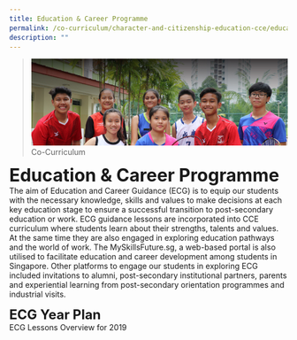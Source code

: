 ```yaml
---
title: Education & Career Programme
permalink: /co-curriculum/character-and-citizenship-education-cce/education-n-career-programme
description: ""
---
```

>![](/images/About%20us.jpg)
>Co-Curriculum

**<font size=6>Education & Career Programme
</font>**<br>
The aim of Education and Career Guidance (ECG) is to equip our students with the necessary knowledge, skills and values to make decisions at each key education stage to ensure a successful transition to post-secondary education or work. ECG guidance lessons are incorporated into CCE curriculum where students learn about their strengths, talents and values. At the same time they are also engaged in exploring education pathways and the world of work. The MySkillsFuture.sg, a web-based portal is also utilised to facilitate education and career development among students in Singapore. Other platforms to engage our students in exploring ECG included invitations to alumni, post-secondary institutional partners, parents and experiential learning from post-secondary orientation programmes and industrial visits.

**<font size=5>ECG Year Plan</font>**<br>
ECG Lessons Overview for 2019